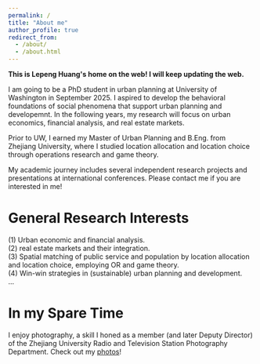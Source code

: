 ```yaml
---
permalink: /
title: "About me"
author_profile: true
redirect_from: 
  - /about/
  - /about.html
---
```


  
**This is Lepeng Huang's home on the web! I will keep updating the web.**

I am going to be a PhD student in urban planning at University of Washington in September 2025. I aspired to develop the behavioral foundations of social phenomena that support urban planning and developemnt. In the following years, my research will focus on urban economics, financial analysis, and real estate markets.  

Prior to UW, I earned my Master of Urban Planning and B.Eng. from Zhejiang University, where I studied location allocation and location choice through operations research and game theory.  
 
My academic journey includes several independent research projects and presentations at international conferences. Please contact me if you are interested in me!  

General Research Interests
======
(1) Urban economic and financial analysis.  
(2) real estate markets and their integration.  
(3) Spatial matching of public service and population by location allocation and location choice, employing OR and game theory.  
(4) Win-win strategies in (sustainable) urban planning and development.  
...

In my Spare Time
======
I enjoy photography, a skill I honed as a member (and later Deputy Director) of the Zhejiang University Radio and Television Station Photography Department. Check out my [photos](https://hlpgallery.mysxl.cn/)!

